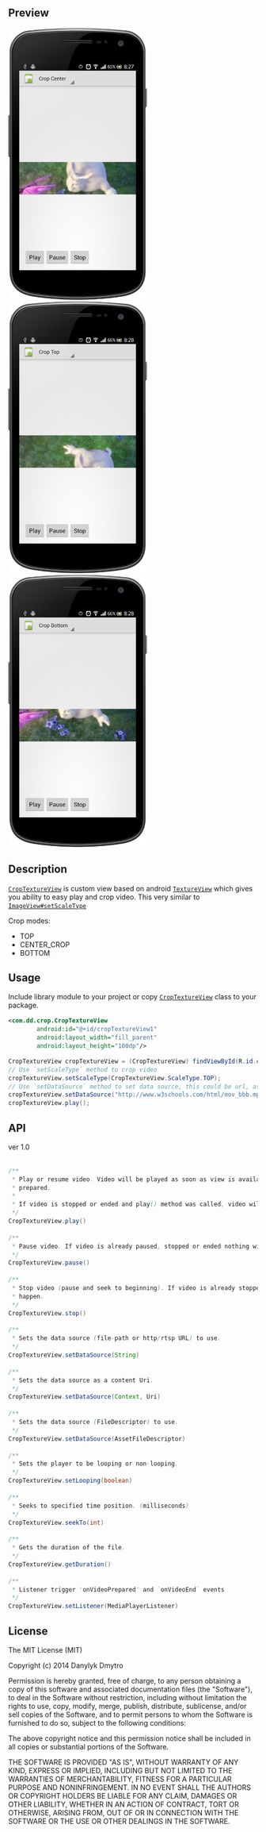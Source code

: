 ## Preview

<img src="assets/sample1.png" width="280" />
<img src="assets/sample2.png" width="280" />
<img src="assets/sample3.png" width="280" />

## Description

[`CropTextureView`](/library/src/com/dd/crop/CropTextureView.java) is custom view based on android [`TextureView`](http://developer.android.com/reference/android/view/TextureView.html) which gives you ability to easy play and crop video. This very similar to [`ImageView#setScaleType`](http://developer.android.com/reference/android/widget/ImageView.html#setScaleType(android.widget.ImageView.ScaleType))

Crop modes:

 - TOP
 - CENTER_CROP
 - BOTTOM

## Usage


Include library module to your project or copy [`CropTextureView`](/library/src/com/dd/crop/CropTextureView.java) class to your package.


```xml
<com.dd.crop.CropTextureView
        android:id="@+id/cropTextureView1"
        android:layout_width="fill_parent"
        android:layout_height="100dp"/>
```

```java
CropTextureView cropTextureView = (CropTextureView) findViewById(R.id.cropTextureView);
// Use `setScaleType` method to crop video
cropTextureView.setScaleType(CropTextureView.ScaleType.TOP);
// Use `setDataSource` method to set data source, this could be url, assets folder or path
cropTextureView.setDataSource("http://www.w3schools.com/html/mov_bbb.mp4");
cropTextureView.play();
```

## API

ver 1.0

```java

/**
 * Play or resume video. Video will be played as soon as view is available and media player is
 * prepared.
 *
 * If video is stopped or ended and play() method was called, video will start over.
 */
CropTextureView.play()

/**
 * Pause video. If video is already paused, stopped or ended nothing will happen.
 */
CropTextureView.pause()

/**
 * Stop video (pause and seek to beginning). If video is already stopped or ended nothing will
 * happen.
 */
CropTextureView.stop()

/**
 * Sets the data source (file-path or http/rtsp URL) to use.
 */
CropTextureView.setDataSource(String)

/**
 * Sets the data source as a content Uri.
 */
CropTextureView.setDataSource(Context, Uri)

/**
 * Sets the data source (FileDescriptor) to use.
 */
CropTextureView.setDataSource(AssetFileDescriptor)

/**
 * Sets the player to be looping or non-looping.
 */
CropTextureView.setLooping(boolean)

/**
 * Seeks to specified time position. (milliseconds)
 */
CropTextureView.seekTo(int)

/**
 * Gets the duration of the file.
 */
CropTextureView.getDuration()

/**
 * Listener trigger 'onVideoPrepared' and `onVideoEnd` events
 */
CropTextureView.setListener(MediaPlayerListener)
```

## License

The MIT License (MIT)

Copyright (c) 2014 Danylyk Dmytro

Permission is hereby granted, free of charge, to any person obtaining a copy
of this software and associated documentation files (the "Software"), to deal
in the Software without restriction, including without limitation the rights
to use, copy, modify, merge, publish, distribute, sublicense, and/or sell
copies of the Software, and to permit persons to whom the Software is
furnished to do so, subject to the following conditions:

The above copyright notice and this permission notice shall be included in all
copies or substantial portions of the Software.

THE SOFTWARE IS PROVIDED "AS IS", WITHOUT WARRANTY OF ANY KIND, EXPRESS OR
IMPLIED, INCLUDING BUT NOT LIMITED TO THE WARRANTIES OF MERCHANTABILITY,
FITNESS FOR A PARTICULAR PURPOSE AND NONINFRINGEMENT. IN NO EVENT SHALL THE
AUTHORS OR COPYRIGHT HOLDERS BE LIABLE FOR ANY CLAIM, DAMAGES OR OTHER
LIABILITY, WHETHER IN AN ACTION OF CONTRACT, TORT OR OTHERWISE, ARISING FROM,
OUT OF OR IN CONNECTION WITH THE SOFTWARE OR THE USE OR OTHER DEALINGS IN THE
SOFTWARE.
